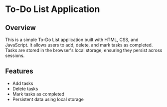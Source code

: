 # To-Do List Application

## Overview

This is a simple To-Do List application built with HTML, CSS, and JavaScript. It allows users to add, delete, and mark tasks as completed. Tasks are stored in the browser's local storage, ensuring they persist across sessions.

## Features

- Add tasks
- Delete tasks
- Mark tasks as completed
- Persistent data using local storage


